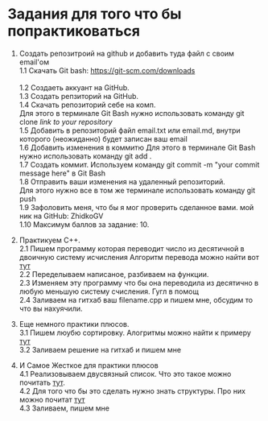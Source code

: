 # Задания для того что бы попрактиковаться  
1. Создать репозитроий на github и добавить туда файл с своим email'ом  
    1.1 Скачать Git bash: https://git-scm.com/downloads<br>  
    1.2 Создаеть аккуант на GitHub. <br>
    1.3 Создать репзиторий на GitHub. <br>
    1.4 Скачать репозиторий себе на комп.<br>
        Для этого в терминале Git Bash нужно использовать команду git clone *link to your repository* <br>
    1.5 Добавить в репозиторий файл email.txt или email.md, внутри которого (неожиданно) будет записан ваш email <br>
    1.6 Добавить изменения в коммитю Для этого в терминале Git Bash нужно использовать команду git add .<br>
    1.7 Создать коммит. Используем команду git commit -m "your commit message here" в Git Bash<br>
    1.8 Отправить ваши изменения на удаленный репозиторий.<br>
        Для этого нужно все в том же терминале использовать команду git push<br>
    1.9 Зафоловить меня, что бы я мог проверить сделанное вами. мой ник на GitHub: ZhidkoGV<br>
    1.10 Максимум баллов за задание: 10.  
       
    
2. Практикуем С++.  
    2.1 Пишем программу которая переводит число из десятичной в двоичную систему исчисления
        Алгоритм перевода можно найти вот [тут](https://ru.wikihow.com/%D0%BF%D0%B5%D1%80%D0%B5%D0%B2%D0%BE%D0%B4%D0%B8%D1%82%D1%8C-%D0%B8%D0%B7-%D0%B4%D0%B5%D1%81%D1%8F%D1%82%D0%B8%D1%87%D0%BD%D0%BE%D0%B9-%D1%81%D0%B8%D1%81%D1%82%D0%B5%D0%BC%D1%8B-%D1%81%D1%87%D0%B8%D1%81%D0%BB%D0%B5%D0%BD%D0%B8%D1%8F-%D0%B2-%D0%B4%D0%B2%D0%BE%D0%B8%D1%87%D0%BD%D1%83%D1%8E)    
   2.2 Переделываем написаное, разбиваем на функции.  
   2.3 Изменяем эту программу что бы она переводила из десятично в любую меньшую систему счисления. Гугл в помощ  
   2.4 Заливаем на гитхаб ваш filename.cpp и пишем мне, обсудим то что вы нахуячили.
   
3. Еще немного практики плюсов.  
    3.1 Пишем люубю сортировку. Алогритмы можно найти к примеру [тут](https://ru.wikipedia.org/wiki/%D0%90%D0%BB%D0%B3%D0%BE%D1%80%D0%B8%D1%82%D0%BC_%D1%81%D0%BE%D1%80%D1%82%D0%B8%D1%80%D0%BE%D0%B2%D0%BA%D0%B8#%D0%A1%D0%BF%D0%B8%D1%81%D0%BE%D0%BA_%D0%B0%D0%BB%D0%B3%D0%BE%D1%80%D0%B8%D1%82%D0%BC%D0%BE%D0%B2_%D1%81%D0%BE%D1%80%D1%82%D0%B8%D1%80%D0%BE%D0%B2%D0%BA%D0%B8)  
    3.2 Заливаем решение на гитхаб и пишем мне
    
4. И Самое Жесткое для практики плюсов  
    4.1 Реализовываем двусвязный список. Что это такое можно почитать [тут](https://learnc.info/adt/double_linked_list.html).  
    4.2 Для того что бы это сделать нужно знать структуры. Про них можно почитат [тут](http://www.cplusplus.com/doc/tutorial/structures/)  
    4.3 Заливаем, пишем мне
        
    
